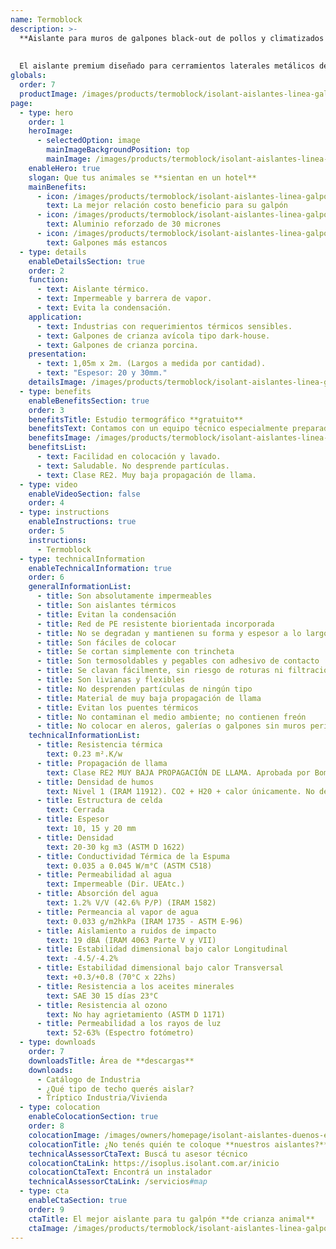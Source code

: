 ```yaml
---
name: Termoblock
description: >-
  **Aislante para muros de galpones black-out de pollos y climatizados de cerdos.**
  
  
  El aislante premium diseñado para cerramientos laterales metálicos de galpones avícolas y porcinos, siendo una alternativa económica al panel frigorífico o termopanel de chapa con poliuretano. La espuma de alta densidad y su aluminio de 30 micrones, lo hacen resistente a los esfuerzo y acción de los animales.
globals:
  order: 7
  productImage: /images/products/termoblock/isolant-aislantes-linea-galpones-y-tinglados-termoblock-producto-rollo.png
page:
  - type: hero
    order: 1
    heroImage:
      - selectedOption: image
        mainImageBackgroundPosition: top
        mainImage: /images/products/termoblock/isolant-aislantes-linea-galpones-y-tinglados-termoblock-imagen-principal.jpg
    enableHero: true
    slogan: Que tus animales se **sientan en un hotel**
    mainBenefits:
      - icon: /images/products/termoblock/isolant-aislantes-linea-galpones-y-tinglados-termoblock-beneficio-1.svg
        text: La mejor relación costo beneficio para su galpón
      - icon: /images/products/termoblock/isolant-aislantes-linea-galpones-y-tinglados-termoblock-beneficio-2.svg
        text: Aluminio reforzado de 30 micrones
      - icon: /images/products/termoblock/isolant-aislantes-linea-galpones-y-tinglados-termoblock-beneficio-3.svg
        text: Galpones más estancos
  - type: details
    enableDetailsSection: true
    order: 2
    function:
      - text: Aislante térmico.
      - text: Impermeable y barrera de vapor.
      - text: Evita la condensación.
    application:
      - text: Industrias con requerimientos térmicos sensibles.
      - text: Galpones de crianza avícola tipo dark-house.
      - text: Galpones de crianza porcina.
    presentation:
      - text: 1,05m x 2m. (Largos a medida por cantidad).
      - text: "Espesor: 20 y 30mm."
    detailsImage: /images/products/termoblock/isolant-aislantes-linea-galpones-y-tinglados-termoblock-imagen-detalle.jpg
  - type: benefits
    enableBenefitsSection: true
    order: 3
    benefitsTitle: Estudio termográfico **gratuito**
    benefitsText: Contamos con un equipo técnico especialmente preparado en el asesoramiento y análisis de galpones de crianza animal. Conocé más sobre nuestro análisis termográfico gratuito en obra e informes generados con termógrafos colocados en tus galpones.
    benefitsImage: /images/products/termoblock/isolant-aislantes-linea-galpones-y-tinglados-termoblock-beneficio-exclusivo.jpg
    benefitsList:
      - text: Facilidad en colocación y lavado.
      - text: Saludable. No desprende partículas.
      - text: Clase RE2. Muy baja propagación de llama.
  - type: video
    enableVideoSection: false
    order: 4
  - type: instructions
    enableInstructions: true
    order: 5
    instructions:
      - Termoblock
  - type: technicalInformation
    enableTechnicalInformation: true
    order: 6
    generalInformationList:
      - title: Son absolutamente impermeables
      - title: Son aislantes térmicos
      - title: Evitan la condensación
      - title: Red de PE resistente biorientada incorporada
      - title: No se degradan y mantienen su forma y espesor a lo largo del tiempo
      - title: Son fáciles de colocar
      - title: Se cortan simplemente con trincheta
      - title: Son termosoldables y pegables con adhesivo de contacto
      - title: Se clavan fácilmente, sin riesgo de roturas ni filtraciones
      - title: Son livianas y flexibles
      - title: No desprenden partículas de ningún tipo
      - title: Material de muy baja propagación de llama
      - title: Evitan los puentes térmicos
      - title: No contaminan el medio ambiente; no contienen freón
      - title: No colocar en aleros, galerías o galpones sin muros perimetrales que protejan de la reflexión indirecta de los rayos UV
    technicalInformationList:
      - title: Resistencia térmica
        text: 0.23 m².K/w
      - title: Propagación de llama
        text: Clase RE2 MUY BAJA PROPAGACIÓN DE LLAMA. Aprobada por Bomberos Argentina.
      - title: Densidad de humos
        text: Nivel 1 (IRAM 11912). CO2 + H20 + calor únicamente. No desprende gases envenenantes.
      - title: Estructura de celda
        text: Cerrada
      - title: Espesor
        text: 10, 15 y 20 mm
      - title: Densidad
        text: 20-30 kg m3 (ASTM D 1622)
      - title: Conductividad Térmica de la Espuma
        text: 0.035 a 0.045 W/m°C (ASTM C518)
      - title: Permeabilidad al agua
        text: Impermeable (Dir. UEAtc.)
      - title: Absorción del agua
        text: 1.2% V/V (42.6% P/P) (IRAM 1582)
      - title: Permeancia al vapor de agua
        text: 0.033 g/m2hkPa (IRAM 1735 - ASTM E-96)
      - title: Aislamiento a ruidos de impacto
        text: 19 dBA (IRAM 4063 Parte V y VII)
      - title: Estabilidad dimensional bajo calor Longitudinal
        text: -4.5/-4.2%
      - title: Estabilidad dimensional bajo calor Transversal
        text: +0.3/+0.8 (70°C x 22hs)
      - title: Resistencia a los aceites minerales
        text: SAE 30 15 días 23°C
      - title: Resistencia al ozono
        text: No hay agrietamiento (ASTM D 1171)
      - title: Permeabilidad a los rayos de luz
        text: 52-63% (Espectro fotómetro)
  - type: downloads
    order: 7
    downloadsTitle: Área de **descargas**
    downloads:
      - Catálogo de Industria
      - ¿Qué tipo de techo querés aislar?
      - Tríptico Industria/Vivienda
  - type: colocation
    enableColocationSection: true
    order: 8
    colocationImage: /images/owners/homepage/isolant-aislantes-duenos-e-inquilinos-isoplus-colocation.jpg
    colocationTitle: ¿No tenés quién te coloque **nuestros aislantes?**
    technicalAssessorCtaText: Buscá tu asesor técnico
    colocationCtaLink: https://isoplus.isolant.com.ar/inicio
    colocationCtaText: Encontrá un instalador
    technicalAssessorCtaLink: /servicios#map
  - type: cta
    enableCtaSection: true
    order: 9
    ctaTitle: El mejor aislante para tu galpón **de crianza animal**
    ctaImage: /images/products/termoblock/isolant-aislantes-linea-galpones-y-tinglados-termoblock-cta.jpg
---
```

